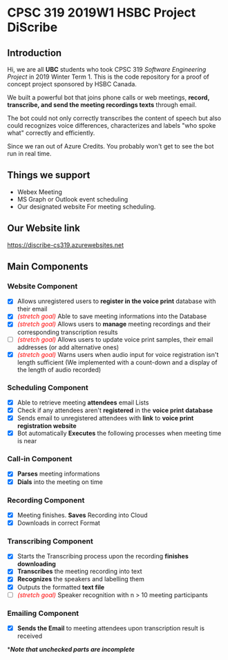 # CPSC 319 2019W1 HSBC Project **DiScribe**

## Introduction
Hi, we are all **UBC** students who took CPSC 319 *Software Engineering Project* in 2019 Winter Term 1. This is the code repository for a proof of concept project sponsored by HSBC Canada.

We built a powerful bot that joins phone calls or web meetings, **record, transcribe, and send the meeting recordings texts** through email.

The bot could not only correctly transcribes the content of speech but also could recognizes voice differences, characterizes and labels "who spoke what" correctly and efficiently.

Since we ran out of Azure Credits. You probably won't get to see the bot run in real time.

## Things we support
- Webex Meeting
- MS Graph or Outlook event scheduling
- Our designated website
For meeting scheduling.

## Our Website link
https://discribe-cs319.azurewebsites.net

## Main Components
### Website Component
* [x]    Allows unregistered users to **register in the voice print** database with their email
* [x]	 <span style="color:red">*(stretch goal)*</span> Able to save meeting informations into the Database
* [x]    <span style="color:red">*(stretch goal)*</span> Allows users to **manage** meeting recordings and their corresponding transcription results
* [ ]    <span style="color:red">*(stretch goal)*</span> Allows users to update voice print samples, their email addresses (or add alternative ones)
* [x]	 <span style="color:red">*(stretch goal)*</span> Warns users when audio input for voice registration isn't length sufficient
                                                      (We implemented with a count-down and a display of the length of audio recorded)

### Scheduling Component
* [x]    Able to retrieve meeting **attendees** email Lists
* [x]    Check if any attendees aren't **registered** in the **voice print database**
* [x]    Sends email to unregistered attendees with **link** to **voice print registration website**
* [x]    Bot automatically **Executes** the following processes when meeting time is near

### Call-in Component
* [x]   **Parses** meeting informations
* [x]   **Dials** into the meeting on time

### Recording Component
* [x]   Meeting finishes. **Saves** Recording into Cloud
* [x]   Downloads in correct Format

### Transcribing Component
* [x]   Starts the Transcribing process upon the recording **finishes downloading**
* [x]   **Transcribes** the meeting recording into text
* [x]   **Recognizes** the speakers and labelling them
* [x]   Outputs the formatted **text file**
* [ ]	 <span style="color:red">*(stretch goal)*</span> Speaker recognition with n > 10 meeting participants

### Emailing Component
* [x]    **Sends the Email** to meeting attendees upon transcription result is received

****Note that unchecked parts are incomplete***
